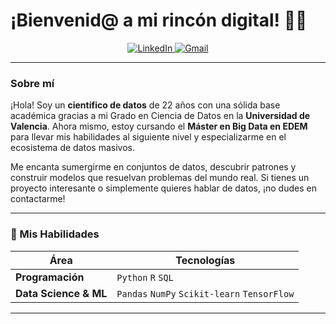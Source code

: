 # ¡Bienvenid@ a mi rincón digital! 👨‍💻

<p align="center">
  <a href="https://www.linkedin.com/in/tu-usuario-linkedin/">
  <img src="https://img.shields.io/badge/LinkedIn-0077B5?style=flat&logo=linkedin&logoColor=white" alt="LinkedIn">
</a>
<a href="mailto:jjorgealbalat@gmail.com">
  <img src="https://img.shields.io/badge/Gmail-D14836?style=flat&logo=gmail&logoColor=white" alt="Gmail">
</a>
</p>

---

### Sobre mí

¡Hola! Soy un **científico de datos** de 22 años con una sólida base académica gracias a mi Grado en Ciencia de Datos en la **Universidad de Valencia**. Ahora mismo, estoy cursando el **Máster en Big Data en EDEM** para llevar mis habilidades al siguiente nivel y especializarme en el ecosistema de datos masivos.

Me encanta sumergirme en conjuntos de datos, descubrir patrones y construir modelos que resuelvan problemas del mundo real. Si tienes un proyecto interesante o simplemente quieres hablar de datos, ¡no dudes en contactarme!

---

### 🚀 Mis Habilidades

| Área                 | Tecnologías                                       |
|----------------------|---------------------------------------------------|
| **Programación** | `Python` `R` `SQL`                                |
| **Data Science & ML**| `Pandas` `NumPy` `Scikit-learn` `TensorFlow`      |

---
